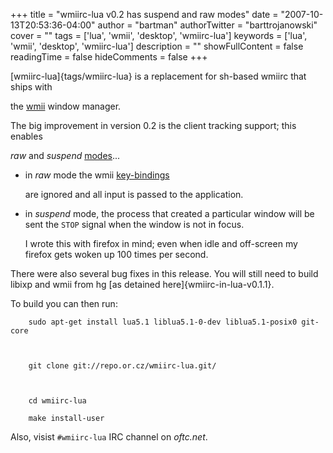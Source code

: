 +++
title = "wmiirc-lua v0.2 has suspend and raw modes"
date = "2007-10-13T20:53:36-04:00"
author = "bartman"
authorTwitter = "barttrojanowski"
cover = ""
tags = ['lua', 'wmii', 'desktop', 'wmiirc-lua']
keywords = ['lua', 'wmii', 'desktop', 'wmiirc-lua']
description = ""
showFullContent = false
readingTime = false
hideComments = false
+++

[wmiirc-lua]{tags/wmiirc-lua} is a replacement for sh-based wmiirc that ships with

the [wmii](http://www.suckless.org/wiki/wmii) window manager.



The big improvement in version 0.2 is the client tracking support; this enables

*raw* and *suspend* [modes](http://repo.or.cz/w/wmiirc-lua.git?a=blob;f=doc/client-modes;h=767ad744ef04bf5197348c45488038546764c07a;hb=4487bd2747261ff06cf0c65ceccff8e66fb411ee)...



  - in *raw* mode the wmii [key-bindings](http://repo.or.cz/w/wmiirc-lua.git?a=blob;f=doc/key-bindings;h=e8ca905130d0f4e283e0ab9eb968173f0fae0b6d;hb=4487bd2747261ff06cf0c65ceccff8e66fb411ee)

    are ignored and all input is passed to the application.



  - in *suspend* mode, the process that created a particular window will be sent the `STOP` signal when the window is not in focus.

    I wrote this with firefox in mind; even when idle and off-screen my firefox gets woken up 100 times per second.



There were also several bug fixes in this release.  You will still need to build libixp and wmii from hg [as detained here]{wmiirc-in-lua-v0.1.1}.



<!--more-->



To build you can then run:



        sudo apt-get install lua5.1 liblua5.1-0-dev liblua5.1-posix0 git-core

        

        git clone git://repo.or.cz/wmiirc-lua.git/

        

        cd wmiirc-lua

        make install-user



Also, visist `#wmiirc-lua` IRC channel on *oftc.net*.



<SCRIPT type='text/javascript' language='JavaScript' src='http://www.ohloh.net/projects/8254/badge_js'></SCRIPT>
